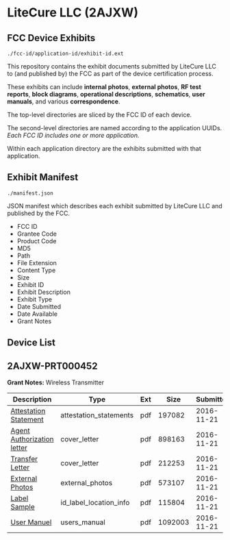 # LiteCure LLC (2AJXW)
## FCC Device Exhibits

```
./fcc-id/application-id/exhibit-id.ext
```

This repository contains the exhibit documents submitted by LiteCure LLC to (and published by) the FCC as part of the device certification process.

These exhibits can include **internal photos**, **external photos**, **RF test reports**, **block diagrams**, **operational descriptions**, **schematics**, **user manuals**, and various **correspondence**.

The top-level directories are sliced by the FCC ID of each device.

The second-level directories are named according to the application UUIDs. *Each FCC ID includes one or more application.*

Within each application directory are the exhibits submitted with that application. 

## Exhibit Manifest

```
./manifest.json
```

JSON manifest which describes each exhibit submitted by LiteCure LLC and published by the FCC.

- FCC ID
- Grantee Code
- Product Code
- MD5
- Path
- File Extension
- Content Type
- Size
- Exhibit ID
- Exhibit Description
- Exhibit Type
- Date Submitted
- Date Available
- Grant Notes

## Device List
## 2AJXW-PRT000452
**Grant Notes:** Wireless Transmitter

| Description | Type | Ext | Size | Submitted | Available |
| ----------- | ---- | --- | ---- | --------- | --------- |
| [Attestation Statement](2AJXW-PRT000452/91bdb3fdc955fe7a62159336afc7b54b/3201860.pdf) | attestation_statements | pdf | 197082 | 2016-11-21 | 2016-11-21 |
| [Agent Authorization letter](2AJXW-PRT000452/91bdb3fdc955fe7a62159336afc7b54b/3201856.pdf) | cover_letter | pdf | 898163 | 2016-11-21 | 2016-11-21 |
| [Transfer Letter](2AJXW-PRT000452/91bdb3fdc955fe7a62159336afc7b54b/3201861.pdf) | cover_letter | pdf | 212253 | 2016-11-21 | 2016-11-21 |
| [External Photos](2AJXW-PRT000452/91bdb3fdc955fe7a62159336afc7b54b/3201858.pdf) | external_photos | pdf | 573107 | 2016-11-21 | 2016-11-21 |
| [Label Sample](2AJXW-PRT000452/91bdb3fdc955fe7a62159336afc7b54b/3201857.pdf) | id_label_location_info | pdf | 115804 | 2016-11-21 | 2016-11-21 |
| [User Manuel](2AJXW-PRT000452/91bdb3fdc955fe7a62159336afc7b54b/3201859.pdf) | users_manual | pdf | 1092003 | 2016-11-21 | 2016-11-21 |

